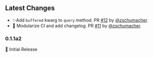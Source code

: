 
## Latest Changes

* ✨Add `buffered` kwarg to `query` method. PR [#12](https://github.com/zschumacher/pydapper/pull/12) by [@zschumacher](https://github.com/zschumacher).
* 🔧 Modularize CI and add changelog. PR [#11](https://github.com/zschumacher/pydapper/pull/11) by [@zschumacher](https://github.com/zschumacher).
### 0.1.1a2
🔖 Initial Release 
